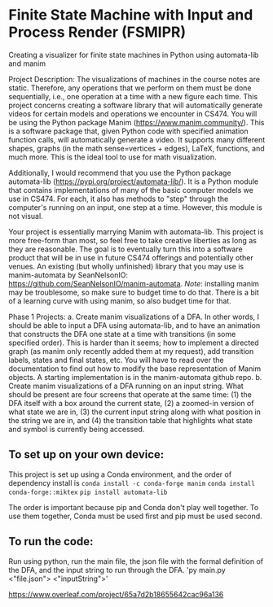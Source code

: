 # Finite State Machine with Input and Process Render (FSMIPR)
Creating a visualizer for finite state machines in Python using automata-lib and manim

Project Description: The visualizations of machines in the course notes are static. Therefore, any operations that we perform on them must be done sequentially, i.e., one operation at a time with a new figure each time. This project concerns creating a software library that will automatically generate videos for certain models and operations we encounter in CS474. You will be using the Python package Manim (https://www.manim.community/). This is a software package that, given Python code with specified animation function calls, will automatically generate a video. It supports many different shapes, graphs (in the math sense=vertices + edges), LaTeX, functions, and much more. This is the ideal tool to use for math visualization. 

Additionally, I would recommend that you use the Python package automata-lib (https://pypi.org/project/automata-lib/). It is a Python module that contains implementations of many of the basic computer models we use in CS474. For each, it also has methods to "step" through the computer's running on an input, one step at a time. However, this module is not visual.

Your project is essentially marrying Manim with automata-lib. This project is more free-form than most, so feel free to take creative liberties as long as they are reasonable. The goal is to eventually turn this into a software product that will be in use in future CS474 offerings and potentially other venues. An existing (but wholly unfinished) library that you may use is manim-automata by SeanNelsonIO: https://github.com/SeanNelsonIO/manim-automata. *Note*: installing manim may be troublesome, so make sure to budget time to do that. There is a bit of a learning curve with using manim, so also budget time for that. 

Phase 1 Projects:
a. Create manim visualizations of a DFA. In other words, I should be able to input a DFA using automata-lib, and to have an animation that constructs the DFA one state at a time with transitions (in some specified order). This is harder than it seems; how to implement a directed graph (as manim only recently added them at my request), add transition labels, states and final states, etc. You will have to read over the documentation to find out how to modify the base representation of Manim objects. A starting implementation is in the manim-automata github repo.
b. Create manim visualizations of a DFA running on an input string. What should be present are four screens that operate at the same time: (1) the DFA itself with a box around the current state, (2) a zoomed-in version of what state we are in, (3) the current input string along with what position in the string we are in, and (4) the transition table that highlights what state and symbol is currently being accessed.

## To set up on your own device:
This project is set up using a Conda environment, and the order of dependency install is
`conda install -c conda-forge manim`
`conda install conda-forge::miktex`
`pip install automata-lib`

The order is important because pip and Conda don't play well together. To use them together, Conda must be used first and pip must be used second.


## To run the code:
Run using python, run the main file, the json file with the formal definition of the DFA, and the input string to run through the DFA.
'py main.py <"file.json"> <"inputString">'















https://www.overleaf.com/project/65a7d2b18655642cac96a136
